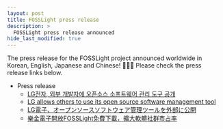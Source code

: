 ```yaml
---
layout: post
title: FOSSLight press release
description: >
  FOSSLight press release announced
hide_last_modified: true
---
```


The press release for the FOSSLight project announced worldwide in Korean, English, Japanese and Chinese! 🎉🥳🙌 Please check the press release links below.

- Press release
  - [LG전자, 외부 개발자에 오픈소스 소프트웨어 관리 도구 공개](https://live.lge.co.kr/lg-fosslight/)
  - [LG allows others to use its open source software management tool](http://www.koreaherald.com/view.php?ud=20210603000755)
  - [LG電子、オープンソースソフトウェア管理ツールを外部に公開](http://www.nspna.com/news/?mode=view&newsid=505872)
  - [樂金電子開放FOSSLight免費下載，擴大軟體社群市占率](https://tw.stock.yahoo.com/news/%E6%A8%82%E9%87%91%E9%9B%BB%E5%AD%90%E9%96%8B%E6%94%BEfosslight%E5%85%8D%E8%B2%BB%E4%B8%8B%E8%BC%89-%E6%93%B4%E5%A4%A7%E8%BB%9F%E9%AB%94%E7%A4%BE%E7%BE%A4%E5%B8%82%E5%8D%A0%E7%8E%87-032516058.html)